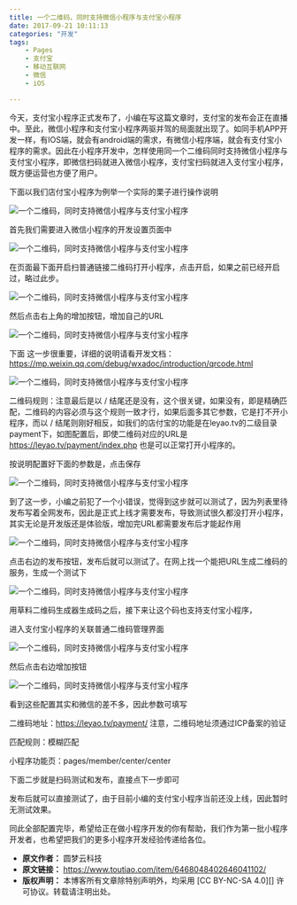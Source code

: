 ```yaml
---
title: 一个二维码，同时支持微信小程序与支付宝小程序
date: 2017-09-21 10:11:13
categories: "开发"
tags:
	- Pages
	- 支付宝
	- 移动互联网
	- 微信
	- iOS

---
```


今天，支付宝小程序正式发布了，小编在写这篇文章时，支付宝的发布会正在直播中。至此，微信小程序和支付宝小程序两驱并驾的局面就出现了。如同手机APP开发一样，有IOS端，就会有android端的需求，有微信小程序端，就会有支付宝小程序的需求。因此在小程序开发中，怎样使用同一个二维码同时支持微信小程序与支付宝小程序，即微信扫码就进入微信小程序，支付宝扫码就进入支付宝小程序，既方便运营也方便了用户。

下面以我们店付宝小程序为例举一个实际的栗子进行操作说明

![一个二维码，同时支持微信小程序与支付宝小程序][JQAN-3IIQ-UJYQ.jpg]

首先我们需要进入微信小程序的开发设置页面中

![一个二维码，同时支持微信小程序与支付宝小程序][Y7NM-N2AQ-QMF3.jpg]

在页面最下面开启扫普通链接二维码打开小程序，点击开启，如果之前已经开启过，略过此步。

![一个二维码，同时支持微信小程序与支付宝小程序][UFEV-VVIN-NYYM.jpg]

然后点击右上角的增加按钮，增加自己的URL

![一个二维码，同时支持微信小程序与支付宝小程序][3YJ6-ZAJN-A7BQ.jpg]

下面 这一步很重要，详细的说明请看开发文档：https://mp.weixin.qq.com/debug/wxadoc/introduction/qrcode.html

![一个二维码，同时支持微信小程序与支付宝小程序][QRMI-MFNJ-AZJ2.jpg]

二维码规则：注意最后是以 / 结尾还是没有，这个很关键，如果没有，即是精确匹配，二维码的内容必须与这个规则一致才行，如果后面多其它参数，它是打不开小程序，而以 / 结尾则刚好相反，如我们的店付宝的功能是在leyao.tv的二级目录payment下，如图配置后，即使二维码对应的URL是 https://leyao.tv/payment/index.php 也是可以正常打开小程序的。

按说明配置好下面的参数是，点击保存

![一个二维码，同时支持微信小程序与支付宝小程序][FYVY-IURY-U6NU.jpg]

到了这一步，小编之前犯了一个小错误，觉得到这步就可以测试了，因为列表里待发布写着全网发布，因此是正式上线才需要发布，导致测试很久都没打开小程序，其实无论是开发版还是体验版，增加完URL都需要发布后才能起作用

![一个二维码，同时支持微信小程序与支付宝小程序][V6RQ-UVEI-QFJZ.jpg]

点击右边的发布按钮，发布后就可以测试了。在网上找一个能把URL生成二维码的服务，生成一个测试下

![一个二维码，同时支持微信小程序与支付宝小程序][VY3A-QBVN-7N3Y.jpg]

用草料二维码生成器生成码之后，接下来让这个码也支持支付宝小程序，

进入支付宝小程序的关联普通二维码管理界面

![一个二维码，同时支持微信小程序与支付宝小程序][77RU-EVRV-B6NJ.jpg]

然后点击右边增加按钮

![一个二维码，同时支持微信小程序与支付宝小程序][7JIZ-ZAYJ-JNMU.jpg]

看到这些配置其实和微信的差不多，因此参数可填写

二维码地址：https://leyao.tv/payment/ 注意，二维码地址须通过ICP备案的验证

匹配规则：模糊匹配

小程序功能页：pages/member/center/center

下面二步就是扫码测试和发布，直接点下一步即可

发布后就可以直接测试了，由于目前小编的支付宝小程序当前还没上线，因此暂时无测试效果。

同此全部配置完毕，希望给正在做小程序开发的你有帮助，我们作为第一批小程序开发者，也希望把我们的更多小程序开发经验传递给各位。


[JQAN-3IIQ-UJYQ.jpg]: /pro/os/crawler/JQAN-3IIQ-UJYQ.jpg
[Y7NM-N2AQ-QMF3.jpg]: /pro/os/crawler/Y7NM-N2AQ-QMF3.jpg
[UFEV-VVIN-NYYM.jpg]: /pro/os/crawler/UFEV-VVIN-NYYM.jpg
[3YJ6-ZAJN-A7BQ.jpg]: /pro/os/crawler/3YJ6-ZAJN-A7BQ.jpg
[QRMI-MFNJ-AZJ2.jpg]: /pro/os/crawler/QRMI-MFNJ-AZJ2.jpg
[FYVY-IURY-U6NU.jpg]: /pro/os/crawler/FYVY-IURY-U6NU.jpg
[V6RQ-UVEI-QFJZ.jpg]: /pro/os/crawler/V6RQ-UVEI-QFJZ.jpg
[VY3A-QBVN-7N3Y.jpg]: /pro/os/crawler/VY3A-QBVN-7N3Y.jpg
[77RU-EVRV-B6NJ.jpg]: /pro/os/crawler/77RU-EVRV-B6NJ.jpg
[7JIZ-ZAYJ-JNMU.jpg]: /pro/os/crawler/7JIZ-ZAYJ-JNMU.jpg
 *  **原文作者：** 圆梦云科技
 *  **原文链接：** https://www.toutiao.com/item/6468048402646041102/
 *  **版权声明：** 本博客所有文章除特别声明外，均采用 [CC BY-NC-SA 4.0][] 许可协议。转载请注明出处。